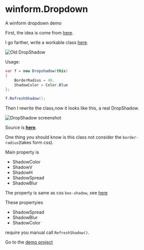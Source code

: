 <!-- title: winform.Dropdown -->
<!-- tag: CSharp, DEMO -->
<!-- date: 2014/1/1 -->
<!-- state: published -->

winform.Dropdown
================

A winform dropdown demo

First, the idea is come from [here](http://stackoverflow.com/questions/8793445).

I go farther, write a workable class [here](https://github.com/wenerme/blog/blob/master/%E9%82%A3%E4%BA%9B%E5%B0%8F%E4%B8%9C%E8%A5%BF/%E8%80%83%E5%8B%A4%E7%B3%BB%E7%BB%9F/WindowsFormsApplication1/Dropshadow.cs).

![Old DropShadow](https://raw.github.com/wenerme/blog/master/%E9%82%A3%E4%BA%9B%E5%B0%8F%E4%B8%9C%E8%A5%BF/%E8%80%83%E5%8B%A4%E7%B3%BB%E7%BB%9F/screenshot.png "Old DropShadow")

Usage:

```C#
var f = new Dropshadow(this)
{
	BorderRadius = 40,
	ShadowColor = Color.Blue
};

f.RefreshShadow();
```

Then I rewrite the class,now it looks like this, a real DropShadow.

![](https://raw.github.com/wenerme/winform.DropShadow/master/screenshot.png 'DropShadow screenshot')

Source is **[here](https://github.com/wenerme/winform.DropShadow)**.

One thing you should know is this class not consider the `border-radius`(takes form css).

Main property is 

* ShadowColor
* ShadowV
* ShadowH
* ShadowSpread
* ShadowBlur

The property is same as css `box-shadow`, see [here](http://www.w3schools.com/cssref/css3_pr_box-shadow.asp)

These propertyies

* ShadowSpread
* ShadowBlur
* ShadowColor

require you manual call `RefreshShadow()`.

Go to the [demo project](https://github.com/wenerme/winform.DropShadow)